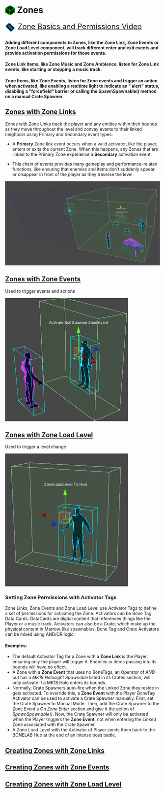 # <img src="./Images/zone-icon.png" valign="middle" style="padding-bottom: 4px"> Zones

<img src="./Images/icon_marrow_video.png" valign="middle" style="margin: 0px 5px 5px 0px"/> <a href="https://www.youtube.com/watch?v=aInvTXv78rE"><font size="5">Zone Basics and Permissions Video</font></a> 

#### Adding different components to Zones, like the Zone Link, Zone Events or Zone Load Level component, will track different enter and exit events and provide activation permissions for those events.

#### Zone Link Items, like Zone Music and Zone Ambience, listen for Zone Link events, like starting or stopping a music track.

#### Zone Items, like Zone Events, listen for Zone events and trigger an action when activated, like enabling a realtime light to indicate an " alert" status, disabling a "forcefield" barrier or calling the SpawnSpawnable() method on a manual Crate Spawner.

## [Zones with Zone Links](ZoneLinks)
Zones with Zone Links track the player and any entities within their bounds as they move throughout the level and convey events to their linked neighbors using Primary and Secondary event types.  

- A **Primary** Zone link event occurs when a valid activator, like the player, enters or exits the current Zone. When this happens, any Zones that are linked to the Primary Zone experience a **Secondary** activation event.  

- This chain of events provides many gameplay and performance-related functions, like ensuring that enemies and items don’t suddenly appear or disappear in front of the player as they traverse the level.  

<img src="./Images/Zones/zone_with_link.png" width="800">

## [Zones with Zone Events](ZoneEvents)
Used to trigger events and actions

<img src="./Images/Zones/activate_null_spawner_zoneevent.png" width="400">

## [Zones with Zone Load Level](ZoneLoadLevel)
Used to trigger a level change

<img src="./Images/Zones/zoneloadlevel_to_hub.png" width="400">


### Setting Zone Permissions with Activator Tags
Zone Links, Zone Events and Zone Load Level use Activator Tags to define a set of permissions for activating the Zone.  Activators can be Bone Tag Data Cards.  DataCards are digital content that references things like the Player or a music track.  Activators can also be a Crate, which make up the physical content in Marrow, like spawnables.  Bone Tag and Crate Activators can be mixed using AND/OR logic.

#### Examples: 
 - The default Activator Tag for a Zone with a <b>Zone Link</b> is the Player, ensuring only the player will trigger it.  Enemies or items passing into its bounds will have no effect.
 - A Zone with a <b>Zone Event</b> that uses no BoneTags, an Operator of <i>AND</i> but has a <i>MK18 Holosight Spawnable</i> listed in its Crates section, will only activate if a MK18 Holo enters its bounds.  
 - Normally, Crate Spawners auto-fire when the Linked Zone they reside in gets activated.  To override this, a <b>Zone Event</b> with the Player BoneTag Activator can be used to activate a Crate Spawner manually.  First, set the Crate Spawner to Manual Mode.  Then, add the Crate Spawner to the Zone Event's <i>On Zone Enter</i> section and give it the action of <i>SpawnSpawnable()</i>.  Now, the Crate Spawner will only be activated when the Player triggers the <b>Zone Event</b>, not when entering the Linked Zone associated with the Crate Spawner.
 - A Zone Load Level with the Activator of Player sends them back to the BONELAB Hub at the end of an intense boss battle.

## [Creating Zones with Zone Links](ZoneLinks)

## [Creating Zones with Zone Events](ZoneEvents)

## [Creating Zones with Zone Load Level](ZoneLoadLevel) 
